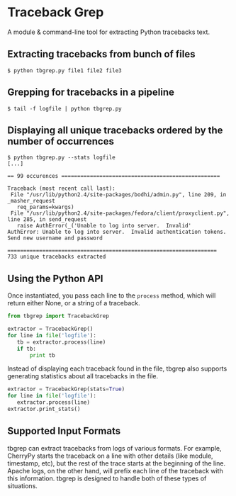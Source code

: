 # Traceback Grep

A module & command-line tool for extracting Python tracebacks text.


##  Extracting tracebacks from bunch of files

    $ python tbgrep.py file1 file2 file3

## Grepping for tracebacks in a pipeline

    $ tail -f logfile | python tbgrep.py

## Displaying all unique tracebacks ordered by the number of occurrences

    $ python tbgrep.py --stats logfile
    [...]
    
    == 99 occurences ==================================================
    
    Traceback (most recent call last):
     File "/usr/lib/python2.4/site-packages/bodhi/admin.py", line 209, in _masher_request
       req_params=kwargs)
     File "/usr/lib/python2.4/site-packages/fedora/client/proxyclient.py", line 285, in send_request
       raise AuthError(_('Unable to log into server.  Invalid'
    AuthError: Unable to log into server.  Invalid authentication tokens.  Send new username and password
    
    ==================================================================
    733 unique tracebacks extracted

## Using the Python API

Once instantiated, you pass each line to the `process` method, which will
return either None, or a string of a traceback.

```python
from tbgrep import TracebackGrep

extractor = TracebackGrep()
for line in file('logfile'):
   tb = extractor.process(line)
   if tb:
       print tb
```

Instead of displaying each traceback found in the file, tbgrep also
supports generating statistics about all tracebacks in the file.

```python
extractor = TracebackGrep(stats=True)
for line in file('logfile'):
   extractor.process(line)
extractor.print_stats()
```

## Supported Input Formats

tbgrep can extract tracebacks from logs of various formats. For example,
CherryPy starts the traceback on a line with other details (like module,
timestamp, etc), but the rest of the trace starts at the beginning of the
line. Apache logs, on the other hand, will prefix each line of the
traceback with this information. tbgrep is designed to handle both of
these types of situations.
